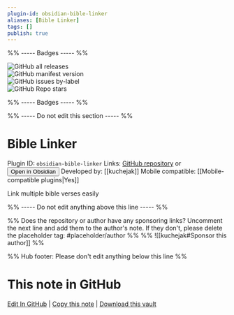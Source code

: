```yaml
---
plugin-id: obsidian-bible-linker
aliases: [Bible Linker]
tags: []
publish: true
---
```


%% ----- Badges ----- %%

![GitHub all releases](https://img.shields.io/github/downloads/kuchejak/obsidian-bible-linker-plugin/total?color=573E7A&logo=github&style=for-the-badge)  
![GitHub manifest version](https://img.shields.io/github/manifest-json/v/kuchejak/obsidian-bible-linker-plugin?color=573E7A&logo=github&style=for-the-badge)  
![GitHub issues by-label](https://img.shields.io/github/issues/kuchejak/obsidian-bible-linker-plugin/help%20wanted?color=573E7A&logo=github&style=for-the-badge)  
![GitHub Repo stars](https://img.shields.io/github/stars/kuchejak/obsidian-bible-linker-plugin?color=573E7A&logo=github&style=for-the-badge)

%% ----- Badges ----- %%

%% ----- Do not edit this section ----- %%

# Bible Linker

Plugin ID: `obsidian-bible-linker`
Links: [GitHub repository](https://github.com/kuchejak/obsidian-bible-linker-plugin) or [<button id=HH>Open in Obsidian</button>](obsidian://show-plugin?id=obsidian-bible-linker)
Developed by: [[kuchejak]]
Mobile compatible: [[Mobile-compatible plugins|Yes]]

Link multiple bible verses easily

%% ----- Do not edit anything above this line ----- %%

%% Does the repository or author have any sponsoring links? Uncomment the next line and add them to the author's note. If they don't, please delete the placeholder tag: #placeholder/author %%
%% ![[kuchejak#Sponsor this author]] %%

%% Hub footer: Please don't edit anything below this line %%

# This note in GitHub

<span class="git-footer">[Edit In GitHub](https://github.dev/obsidian-community/obsidian-hub/blob/main/02%20-%20Community%20Expansions/02.05%20All%20Community%20Expansions/Plugins/obsidian-bible-linker.md "git-hub-edit-note") | [Copy this note](https://raw.githubusercontent.com/obsidian-community/obsidian-hub/main/02%20-%20Community%20Expansions/02.05%20All%20Community%20Expansions/Plugins/obsidian-bible-linker.md "git-hub-copy-note") | [Download this vault](https://github.com/obsidian-community/obsidian-hub/archive/refs/heads/main.zip "git-hub-download-vault") </span>

